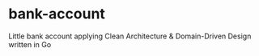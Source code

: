 # bank-account
Little bank account applying Clean Architecture &amp; Domain-Driven Design written in Go
